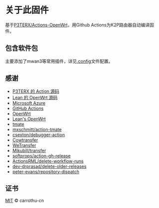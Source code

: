 # 关于此固件

基于[P3TERX/Actions-OpenWrt](https://github.com/P3TERX/Actions-OpenWrt)，用Github Actions为K2P路由器自动编译固件。

## 包含软件包

主要添加了mwan3等常用插件，详见[.config](https://github.com/carrothu-cn/Actions-OpenWrt-k2p/blob/main/.config)文件配置。

## 感谢

- [P3TERX 的 Action 源码](https://github.com/P3TERX/Actions-OpenWrt)
- [Lean 的 OpenWrt 源码](https://github.com/coolsnowwolf/lede)
- [Microsoft Azure](https://azure.microsoft.com)
- [GitHub Actions](https://github.com/features/actions)
- [OpenWrt](https://github.com/openwrt/openwrt)
- [Lean's OpenWrt](https://github.com/coolsnowwolf/lede)
- [tmate](https://github.com/tmate-io/tmate)
- [mxschmitt/action-tmate](https://github.com/mxschmitt/action-tmate)
- [csexton/debugger-action](https://github.com/csexton/debugger-action)
- [Cowtransfer](https://cowtransfer.com)
- [WeTransfer](https://wetransfer.com/)
- [Mikubill/transfer](https://github.com/Mikubill/transfer)
- [softprops/action-gh-release](https://github.com/softprops/action-gh-release)
- [ActionsRML/delete-workflow-runs](https://github.com/ActionsRML/delete-workflow-runs)
- [dev-drprasad/delete-older-releases](https://github.com/dev-drprasad/delete-older-releases)
- [peter-evans/repository-dispatch](https://github.com/peter-evans/repository-dispatch)

## 证书

[MIT](https://github.com/P3TERX/Actions-OpenWrt/blob/main/LICENSE) © carrothu-cn
